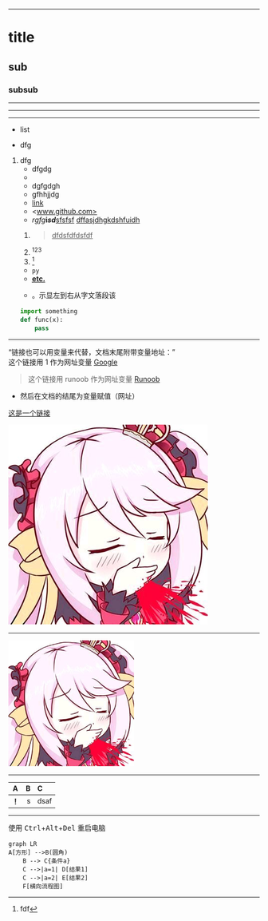 *** 
# title
## sub
### subsub
---
- - -
******
- list
* dfg
1. dfg
    - dfgdg
    - 
    * dgfgdgh
    + gfhhjjdg
    + [link](www.github.com)
    - <www.github.com>
    - _rgfg_**i**___sd___<u>sfsfsf</u>  <u>dffasjdhgkdshfuidh  
    1. > dfdsfdfdsfdf</u>
    2. <sup>123</sup>
    3. [^sd]
    - `py`
    - __<u><abbr title="etcetera">etc.</abbr></u>__
    - <p><bdo dir="rtl">该段落文字从右到左显示。</bdo></p>  
    ```python
    import something
    def func(x):
        pass
    ```      
***
<q>链接也可以用变量来代替，文档末尾附带变量地址：</q>  
这个链接用 1 作为网址变量 [Google][1]<br/>
> 这个链接用 runoob 作为网址变量 [Runoob][runoob]
- 然后在文档的结尾为变量赋值（网址）  
 
<a href="https://github.com/EoralMilk/HelloOpenCV/blob/master/skly1.jpg">这是一个链接</a>

[![picture1](https://github.com/EoralMilk/HelloOpenCV/blob/master/skly1.jpg?raw=true "pu")](https://github.com/EoralMilk/HelloOpenCV/blob/master/skly1.jpg)  
***
[<img src="https://github.com/EoralMilk/HelloOpenCV/blob/master/skly1.jpg?raw=true" width="50%">](https://github.com/EoralMilk/HelloOpenCV/blob/master/skly1.jpg)
<hr>

|   A    |    B | C    |
| :----: | ---: | :--- |
| **！** |    s | dsaf |
<hr>  

使用 <kbd>Ctrl</kbd>+<kbd>Alt</kbd>+<kbd>Del</kbd> 重启电脑  
```mermaid
graph LR
A[方形] -->B(圆角)
    B --> C{条件a}
    C -->|a=1| D[结果1]
    C -->|a=2| E[结果2]
    F[横向流程图]
```
[1]: http://www.google.com/
[runoob]: http://www.runoob.com/

[^sd]: fdf
